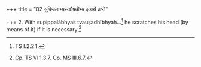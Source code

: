 +++
title = "02 सुपिप्पलाभ्यस्त्वौषधीभ्य इत्यर्थे प्राप्ते"

+++
2. With supippalābhyas tvauṣadhībhyaḥ...[^1] he scratches his head (by means of it) if it is necessary.[^2]  


[^1]: TS I.2.2.1.  

[^2]: Cp. TS VI.1.3.7. Cp. MS III.6.7.
